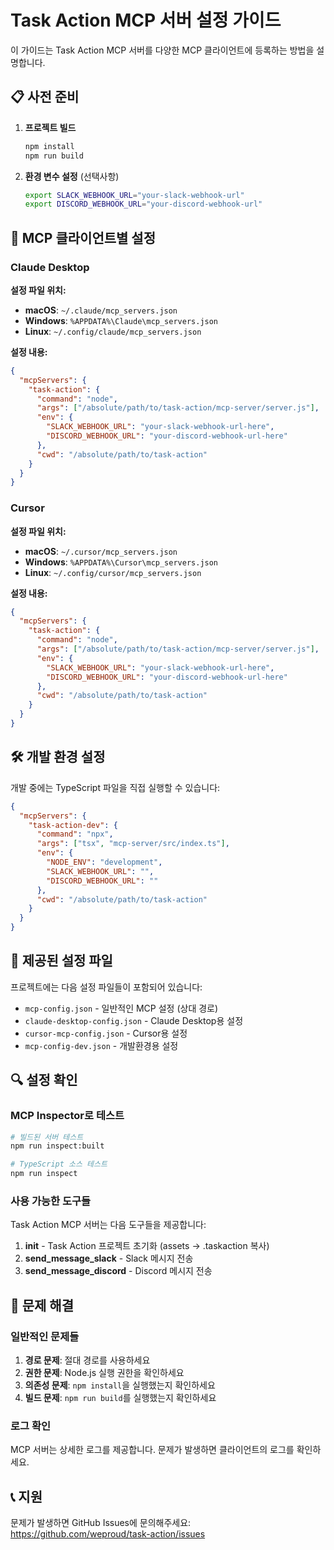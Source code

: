 # Task Action MCP 서버 설정 가이드

이 가이드는 Task Action MCP 서버를 다양한 MCP 클라이언트에 등록하는 방법을 설명합니다.

## 📋 사전 준비

1. **프로젝트 빌드**

   ```bash
   npm install
   npm run build
   ```

2. **환경 변수 설정** (선택사항)
   ```bash
   export SLACK_WEBHOOK_URL="your-slack-webhook-url"
   export DISCORD_WEBHOOK_URL="your-discord-webhook-url"
   ```

## 🔧 MCP 클라이언트별 설정

### Claude Desktop

**설정 파일 위치:**

- **macOS**: `~/.claude/mcp_servers.json`
- **Windows**: `%APPDATA%\Claude\mcp_servers.json`
- **Linux**: `~/.config/claude/mcp_servers.json`

**설정 내용:**

```json
{
  "mcpServers": {
    "task-action": {
      "command": "node",
      "args": ["/absolute/path/to/task-action/mcp-server/server.js"],
      "env": {
        "SLACK_WEBHOOK_URL": "your-slack-webhook-url-here",
        "DISCORD_WEBHOOK_URL": "your-discord-webhook-url-here"
      },
      "cwd": "/absolute/path/to/task-action"
    }
  }
}
```

### Cursor

**설정 파일 위치:**

- **macOS**: `~/.cursor/mcp_servers.json`
- **Windows**: `%APPDATA%\Cursor\mcp_servers.json`
- **Linux**: `~/.config/cursor/mcp_servers.json`

**설정 내용:**

```json
{
  "mcpServers": {
    "task-action": {
      "command": "node",
      "args": ["/absolute/path/to/task-action/mcp-server/server.js"],
      "env": {
        "SLACK_WEBHOOK_URL": "your-slack-webhook-url-here",
        "DISCORD_WEBHOOK_URL": "your-discord-webhook-url-here"
      },
      "cwd": "/absolute/path/to/task-action"
    }
  }
}
```

## 🛠️ 개발 환경 설정

개발 중에는 TypeScript 파일을 직접 실행할 수 있습니다:

```json
{
  "mcpServers": {
    "task-action-dev": {
      "command": "npx",
      "args": ["tsx", "mcp-server/src/index.ts"],
      "env": {
        "NODE_ENV": "development",
        "SLACK_WEBHOOK_URL": "",
        "DISCORD_WEBHOOK_URL": ""
      },
      "cwd": "/absolute/path/to/task-action"
    }
  }
}
```

## 📁 제공된 설정 파일

프로젝트에는 다음 설정 파일들이 포함되어 있습니다:

- `mcp-config.json` - 일반적인 MCP 설정 (상대 경로)
- `claude-desktop-config.json` - Claude Desktop용 설정
- `cursor-mcp-config.json` - Cursor용 설정
- `mcp-config-dev.json` - 개발환경용 설정

## 🔍 설정 확인

### MCP Inspector로 테스트

```bash
# 빌드된 서버 테스트
npm run inspect:built

# TypeScript 소스 테스트
npm run inspect
```

### 사용 가능한 도구들

Task Action MCP 서버는 다음 도구들을 제공합니다:

1. **init** - Task Action 프로젝트 초기화 (assets → .taskaction 복사)
2. **send_message_slack** - Slack 메시지 전송
3. **send_message_discord** - Discord 메시지 전송

## 🚨 문제 해결

### 일반적인 문제들

1. **경로 문제**: 절대 경로를 사용하세요
2. **권한 문제**: Node.js 실행 권한을 확인하세요
3. **의존성 문제**: `npm install`을 실행했는지 확인하세요
4. **빌드 문제**: `npm run build`를 실행했는지 확인하세요

### 로그 확인

MCP 서버는 상세한 로그를 제공합니다. 문제가 발생하면 클라이언트의 로그를 확인하세요.

## 📞 지원

문제가 발생하면 GitHub Issues에 문의해주세요:
https://github.com/weproud/task-action/issues

